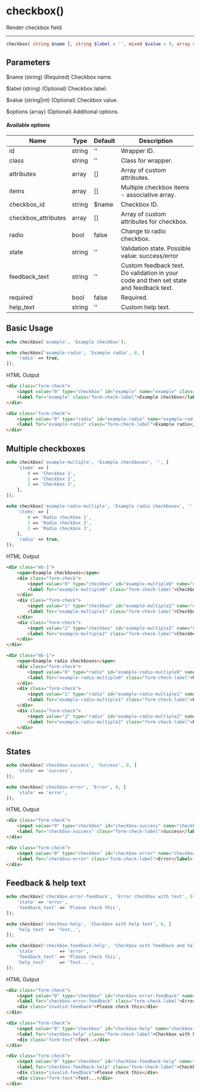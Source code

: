 # checkbox()

Render checkbox field.

---

```php {.function-name}
checkbox( string $name [, string $label = '', mixed $value = 0, array $options = [] ] ) : string
```

## Parameters

$name (string) (Required) Checkbox name.

$label (string) (Optional) Checkbox label.

$value (string|int) (Optional) Checkbox value.

$options (array) (Optional) Additional options.

#### Available options

| Name                | Type   | Default | Description                                                                            |
|---------------------|--------|---------|----------------------------------------------------------------------------------------|
| id                  | string | ''      | Wrapper ID.                                                                            |
| class               | string | ''      | Class for wrapper.                                                                     |
| attributes          | array  | []      | Array of custom attributes.                                                            |
| items               | array  | []      | Multiple checkbox items - associative array.                                           |
| checkbox_id         | string | $name   | Checkbox ID.                                                                           |
| checkbox_attributes | array  | []      | Array of custom attributes for checkbox.                                               |
| radio               | bool   | false   | Change to radio checkbox.                                                              |
| state               | string | ''      | Validation state. Possible value: success/error                                        |
| feedback_text       | string | ''      | Custom feedback text. Do validation in your code and then set state and feedback text. |
| required            | bool   | false   | Required.                                                                              |
| help_text           | string | ''      | Custom help text.                                                                      |

## Basic Usage

```php
echo checkbox('example', 'Example checkbox');

echo checkbox('example-radio', 'Example radio', 0, [
    'radio' => true,
]);
```

<span class="html-output">HTML Output</span>

```html
<div class="form-check">
    <input value="0" type="checkbox" id="example" name="example" class="form-check-input" aria-label="Example checkbox">
    <label for="example" class="form-check-label">Example checkbox</label>
</div>

<div class="form-check">
    <input value="0" type="radio" id="example-radio" name="example-radio" class="form-check-input" aria-label="Example radio">
    <label for="example-radio" class="form-check-label">Example radio</label>
</div>
```

## Multiple checkboxes

```php
echo checkbox('example-multiple', 'Example checkboxes', '', [
    'items' => [
        0 => 'Checkbox 1',
        1 => 'Checkbox 2',
        2 => 'Checkbox 3',
    ],
]);

echo checkbox('example-radio-multiple', 'Example radio checkboxes', '', [
    'items' => [
        0 => 'Radio checkbox 1',
        1 => 'Radio checkbox 2',
        2 => 'Radio checkbox 3',
    ],
    'radio' => true,
]);
```

<span class="html-output">HTML Output</span>

```html
<div class="mb-1">
    <span>Example checkboxes</span>
    <div class="form-check">
        <input value="0" type="checkbox" id="example-multiple0" name="example-multiple[]" class="form-check-input">
        <label for="example-multiple0" class="form-check-label">Checkbox 1</label>
    </div>
    <div class="form-check">
        <input value="1" type="checkbox" id="example-multiple1" name="example-multiple[]" class="form-check-input">
        <label for="example-multiple1" class="form-check-label">Checkbox 2</label>
    </div>
    <div class="form-check">
        <input value="2" type="checkbox" id="example-multiple2" name="example-multiple[]" class="form-check-input">
        <label for="example-multiple2" class="form-check-label">Checkbox 3</label>
    </div>
</div>

<div class="mb-1">
    <span>Example radio checkboxes</span>
    <div class="form-check">
        <input value="0" type="radio" id="example-radio-multiple0" name="example-radio-multiple" class="form-check-input">
        <label for="example-radio-multiple0" class="form-check-label">Radio checkbox 1</label>
    </div>
    <div class="form-check">
        <input value="1" type="radio" id="example-radio-multiple1" name="example-radio-multiple" class="form-check-input">
        <label for="example-radio-multiple1" class="form-check-label">Radio checkbox 2</label>
    </div>
    <div class="form-check">
        <input value="2" type="radio" id="example-radio-multiple2" name="example-radio-multiple" class="form-check-input">
        <label for="example-radio-multiple2" class="form-check-label">Radio checkbox 3</label>
    </div>
</div>
```

## States

```php
echo checkbox('checkbox-success', 'Success', 0, [
    'state' => 'success',
]);

echo checkbox('checkbox-error', 'Error', 0, [
    'state' => 'error',
]);
```

<span class="html-output">HTML Output</span>

```html
<div class="form-check">
    <input value="0" type="checkbox" id="checkbox-success" name="checkbox-success" class="form-check-input is-valid" aria-label="Success">
    <label for="checkbox-success" class="form-check-label">Success</label>
</div>

<div class="form-check">
    <input value="0" type="checkbox" id="checkbox-error" name="checkbox-error" class="form-check-input is-invalid" aria-label="Error">
    <label for="checkbox-error" class="form-check-label">Error</label>
</div>
```

## Feedback & help text

```php
echo checkbox('checkbox-error-feedback', 'Error checkbox with text', 0, [
    'state' => 'error',
    'feedback_text' => 'Please check this',
]);

echo checkbox('checkbox-help', 'Checkbox with help text', 0, [
    'help_text' => 'Text..',
]);

echo checkbox('checkbox-feedback-help', 'Checkbox with feedback and help text', 0, [
    'state'         => 'error',
    'feedback_text' => 'Please check this',
    'help_text'     => 'Text...',
]);
```

<span class="html-output">HTML Output</span>

```html
<div class="form-check">
    <input value="0" type="checkbox" id="checkbox-error-feedback" name="checkbox-error-feedback" class="form-check-input is-invalid" aria-label="Error checkbox with text">
    <label for="checkbox-error-feedback" class="form-check-label">Error checkbox with text</label>
    <div class="invalid-feedback">Please check this</div>
</div>

<div class="form-check">
    <input value="0" type="checkbox" id="checkbox-help" name="checkbox-help" class="form-check-input" aria-label="Checkbox with help text">
    <label for="checkbox-help" class="form-check-label">Checkbox with help text</label>
    <div class="form-text">Text..</div>
</div>

<div class="form-check">
    <input value="0" type="checkbox" id="checkbox-feedback-help" name="checkbox-feedback-help" class="form-check-input is-invalid" aria-label="Checkbox with feedback and help text">
    <label for="checkbox-feedback-help" class="form-check-label">Checkbox with feedback and help text</label>
    <div class="invalid-feedback">Please check this</div>
    <div class="form-text">Text...</div>
</div>
```
